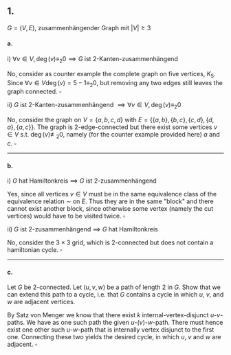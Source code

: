 ## 1.
$G = (V, E)$, zusammenhängender Graph mit $|V| \geq 3$


#### a.
i)
$\forall v \in V,\, \deg(v) \equiv_2 0 \implies G$ ist 2-Kanten-zusammenhängend

No, consider as counter example the complete graph on five vertices, $K_5$. Since $\forall v \in V \deg(v) = 5-1 \equiv_2 0$, but removing any two edges still leaves the graph connected.
$\square$

ii)
$G$ ist 2-Kanten-zusammenhängend $\implies \forall v \in V,\, \deg(v) \equiv_2 0$

No, consider the graph on $V = \{a, b, c, d\}$ with $E=\{ \{a, b\}, \{b, c\}, \{c, d\}, \{d, a\}, \{a, c\} \}$. The graph is 2-edge-connected but there exist some vertices $v \in V$ s.t. $\deg(v) \not\equiv_2 0$, namely (for the counter example provided here) $a$ and $c$.
$\square$

___

#### b.
i)
$G$ hat Hamiltonkreis $\implies$ $G$ ist 2-zusammenhängend

Yes, since all vertices $v \in V$ must be in the same equivalence class of the equivalence relation $\sim$ on $E$. Thus they are in the same "block" and there cannot exist another block, since otherwise some vertex (namely the cut vertices) would have to be visited twice.
$\square$

ii)
$G$ ist 2-zusammenhängend $\implies$ $G$ hat Hamiltonkreis

No, consider the $3 \times 3$ grid, which is 2-connected but does not contain a hamiltonian cycle.
$\square$

___

#### c.
Let $G$ be 2-connected. Let $(u, v, w)$ be a path of length 2 in $G$. Show that we can extend this path to a cycle, i.e. that $G$ contains a cycle in which $u$, $v$, and $w$ are adjacent vertices.

By Satz von Menger we know that there exist $k$ internal-vertex-disjunct $u$-$v$-paths. We have as one such path the given $u$-($v$)-$w$-path. There must hence exist one other such $u$-$w$-path that is internally vertex disjunct to the first one. Connecting these two yields the desired cycle, in which $u$, $v$ and $w$ are adjacent.
$\square$


